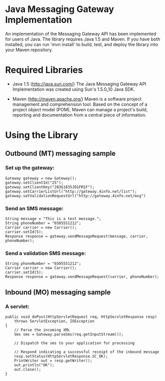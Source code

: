 # Java Messaging Gateway Implementation #

An implementation of the Messaging Gateway API has been implemented for users of Java. The library requires Java 1.5 and Maven. If you have both installed, you can run 'mvn install' to build, test, and deploy the library into your Maven repository.

# Required Libraries #

  * Java 1.5 (http://java.sun.com/) The Java Messaging Gateway API Implementation was created using Sun's 1.5.0\_10 Java SDK.

  * Maven (http://maven.apache.org/) Maven is a software project management and comprehension tool. Based on the concept of a project object model (POM), Maven can manage a project's build, reporting and documentation from a central piece of information.

# Using the Library #

## Outbound (MT) messaging sample ##

### Set up the gateway: ###

```
Gateway gateway = new Gateway();
gateway.setClientId("25");
gateway.setClientKey("283G1835JO1FM1F");
gateway.setCarrierListUrl("http://gateway.4info.net/list");
gateway.setValidationRequestUrl("http://gateway.4info.net/msg")
```

### Send an SMS message: ###

```
String message = "This is a test message.";
String phoneNumber = "6505551212";
Carrier carrier = new Carrier();
carrier.setId(5);
Response response = gateway.sendMessageRequest(message, carrier, phoneNumber);
```

### Send a validation SMS message: ###

```
String phoneNumber = "6505551212";
Carrier carrier = new Carrier();
carrier.setId(5);
Response response = gateway.sendMessageRequest(carrier, phoneNumber);
```


## Inbound (MO) messaging sample ##

### A servlet: ###

```
public void doPost(HttpServletRequest req, HttpServletResponse resp)
    throws ServletException, IOException
{
    // Parse the incoming XML
    Sms sms = Gateway.parseSms(req.getInputStream());
 
    // Dispatch the sms to your application for processing
 
    // Respond indicating a successful receipt of the inbound message
    resp.setStatus(HttpServletResponse.SC_OK);
    PrintWriter out = resp.getWriter();
    out.println("OK");
    out.close();
}
```